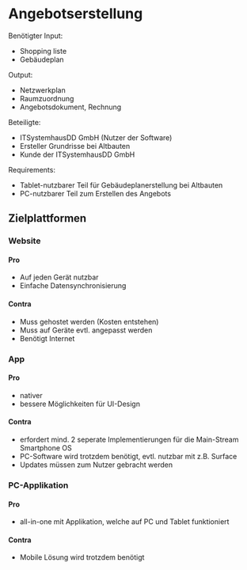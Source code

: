 # Angebotserstellung

Benötigter Input:
- Shopping liste
- Gebäudeplan

Output:
- Netzwerkplan
- Raumzuordnung
- Angebotsdokument, Rechnung

Beteiligte:
- ITSystemhausDD GmbH (Nutzer der Software)
- Ersteller Grundrisse bei Altbauten
- Kunde der ITSystemhausDD GmbH

Requirements:
- Tablet-nutzbarer Teil für Gebäudeplanerstellung bei Altbauten
- PC-nutzbarer Teil zum Erstellen des Angebots

## Zielplattformen
### Website
#### Pro
- Auf jeden Gerät nutzbar
- Einfache Datensynchronisierung

#### Contra
- Muss gehostet werden (Kosten entstehen)
- Muss auf Geräte evtl. angepasst werden
- Benötigt Internet

### App
#### Pro
- nativer
- bessere Möglichkeiten für UI-Design

#### Contra
- erfordert mind. 2 seperate Implementierungen für die Main-Stream Smartphone OS
- PC-Software wird trotzdem benötigt, evtl. nutzbar mit z.B. Surface
- Updates müssen zum Nutzer gebracht werden


### PC-Applikation

#### Pro
- all-in-one mit Applikation, welche auf PC und Tablet funktioniert


#### Contra
- Mobile Lösung wird trotzdem benötigt
